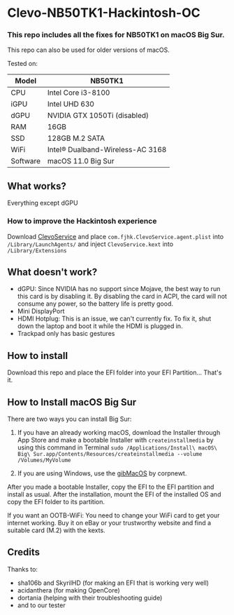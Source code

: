 # Clevo-NB50TK1-Hackintosh-OC

### This repo includes all the fixes for NB50TK1 on macOS Big Sur.

This repo can also be used for older versions of macOS.

Tested on:

Model | NB50TK1
------------- | ---------------
CPU | Intel Core i3-8100
iGPU | Intel UHD 630
dGPU | NVIDIA GTX 1050Ti (disabled)
RAM | 16GB
SSD | 128GB M.2 SATA
WiFi | Intel® Dualband-Wireless-AC 3168
Software | macOS 11.0 Big Sur

## What works?

Everything except dGPU

### How to improve the Hackintosh experience

Download [ClevoService](https://github.com/FreeJHack/ClevoService) and place `com.fjhk.ClevoService.agent.plist` into `/Library/LaunchAgents/` and inject `ClevoService.kext` into `/Library/Extensions`

## What doesn't work?

* dGPU: Since NVIDIA has no support since Mojave, the best way to run this card is by disabling it. By disabling the card in ACPI, the card will not consume any power, so the battery life is pretty good.
* Mini DisplayPort
* HDMI Hotplug: This is an issue, we can't currently fix. To fix it, shut down the laptop and boot it while the HDMI is plugged in.
* Trackpad only has basic gestures

## How to install

Download this repo and place the EFI folder into your EFI Partition... That's it.

## How to Install macOS Big Sur

There are two ways you can install Big Sur:

1. If you have an already working macOS, download the Installer through App Store and make a bootable Installer with `createinstallmedia` by using this command in Terminal `sudo /Applications/Install\ macOS\ Big\ Sur.app/Contents/Resources/createinstallmedia --volume /Volumes/MyVolume`

2. If you are using Windows, use the [gibMacOS](https://github.com/corpnewt/gibMacOS) by corpnewt.

After you made a bootable Installer, copy the EFI to the EFI partition and install as usual. After the installation, mount the EFI of the installed OS and copy the EFI folder to its partition.

If you want an OOTB-WiFi: You need to change your WiFi card to get your internet working. Buy it on eBay or your trustworthy website and find a suitable card (M.2) with the kexts.


## Credits

Thanks to:

* sha106b and SkyrilHD (for making an EFI that is working very well)
* acidanthera (for making OpenCore)
* dortania (helping with their troubleshooting guide)
* and to our tester
